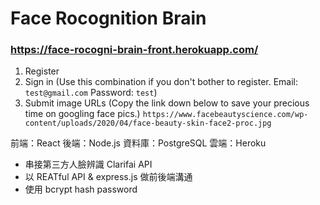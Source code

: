 # Face Rocognition Brain

### https://face-rocogni-brain-front.herokuapp.com/

1. Register
2. Sign in (Use this combination if you don't bother to register. Email: `test@gmail.com` Password: `test`)
3. Submit image URLs (Copy the link down below to save your precious time on googling face pics.)
   `https://www.facebeautyscience.com/wp-content/uploads/2020/04/face-beauty-skin-face2-proc.jpg`

前端：React
後端：Node.js
資料庫：PostgreSQL
雲端：Heroku
- 串接第三方人臉辨識 Clarifai API 
- 以 REATful API & express.js 做前後端溝通
- 使用 bcrypt hash password
